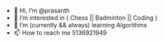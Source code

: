 - 👋 Hi, I’m @prasanth
- 👀 I’m interested in ( Chess || Badminton || Coding )
- 🌱 I’m (currently && always) learning Algorithms
- 📫 How to reach me 5136921949

<!---
prasanth3316/prasanth3316 is a ✨ special ✨ repository because its `README.md` (this file) appears on your GitHub profile.
You can click the Preview link to take a look at your changes.
--->
